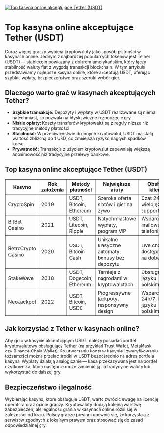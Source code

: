 [![Top kasyna online akceptujące Tether (USDT)](https://123-caf.pages.dev/gitsignup.png)](https://vrmoo.ru/Bt82HjjY)

<h1>Top kasyna online akceptujące Tether (USDT)</h1> <p>Coraz więcej graczy wybiera kryptowaluty jako sposób płatności w kasynach online. Jednym z najbardziej popularnych tokenów jest Tether (USDT) — stablecoin powiązany z dolarem amerykańskim, który łączy stabilność waluty fiat z wygodą transakcji blockchain. W tym artykule przedstawiamy najlepsze kasyna online, które akceptują USDT, oferując szybkie wpłaty, bezpieczeństwo oraz szeroki wybór gier.</p>  <h2>Dlaczego warto grać w kasynach akceptujących Tether?</h2> <ul>   <li><strong>Szybkie transakcje:</strong> Depozyty i wypłaty w USDT realizowane są niemal natychmiast, co pozwala na błyskawiczne rozpoczęcie gry.</li>   <li><strong>Niskie opłaty:</strong> Koszty transferów kryptowalut są z reguły niższe niż tradycyjne metody płatności.</li>   <li><strong>Stabilność:</strong> W przeciwieństwie do innych kryptowalut, USDT ma stałą wartość zbliżoną do 1 USD, co zmniejsza ryzyko nagłych spadków kursu.</li>   <li><strong>Prywatność:</strong> Transakcje z użyciem kryptowalut zapewniają większą anonimowość niż tradycyjne przelewy bankowe.</li> </ul>  <h2>Top kasyna online akceptujące Tether (USDT)</h2> <table border="1" cellpadding="8" cellspacing="0" style="border-collapse: collapse; width: 100%;">   <thead>     <tr>       <th>Kasyno</th>       <th>Rok założenia</th>       <th>Metody płatności</th>       <th>Największe atuty</th>       <th>Obsługa klienta</th>     </tr>   </thead>   <tbody>     <tr>       <td>CryptoSpin</td>       <td>2019</td>       <td>USDT, Bitcoin, Ethereum</td>       <td>Szeroka oferta slotów i gier na żywo</td>       <td>Czat 24/7, wielojęzyczny support</td>     </tr>     <tr>       <td>BitBet Casino</td>       <td>2021</td>       <td>USDT, Litecoin, Ripple</td>       <td>Natychmiastowe wypłaty, program VIP</td>       <td>Wsparcie mailowe i telefoniczne</td>     </tr>     <tr>       <td>RetroCrypto Casino</td>       <td>2020</td>       <td>USDT, Bitcoin Cash</td>       <td>Unikalne klasyczne automaty, bonusy bez depozytu</td>       <td>Live chat dostępny 12h na dobę</td>     </tr>     <tr>       <td>StakeWave</td>       <td>2018</td>       <td>USDT, Dogecoin, Ethereum</td>       <td>Turnieje z nagrodami w kryptowalutach</td>       <td>Obsługa w języku polskim</td>     </tr>     <tr>       <td>NeoJackpot</td>       <td>2022</td>       <td>USDT, Bitcoin, USDC</td>       <td>Progressywne jackpoty, responsywny design</td>       <td>Wsparcie 24h/7, FAQ w języku polskim</td>     </tr>   </tbody> </table>  <h2>Jak korzystać z Tether w kasynach online?</h2> <p>Aby grać w kasynie akceptującym USDT, należy posiadać portfel kryptowalutowy obsługujący Tether (na przykład Trust Wallet, MetaMask czy Binance Chain Wallet). Po utworzeniu konta w kasynie i zweryfikowaniu tożsamości można przelać środki w USDT bezpośrednio na adres portfela kasyna. Wypłaty działają analogicznie — kasa przekazywana jest na portfel użytkownika, która następnie może zamienić ją na tradycyjne waluty lub wykorzystać do dalszej gry.</p>  <h2>Bezpieczeństwo i legalność</h2> <p>Wybierając kasyno, które obsługuje USDT, warto zwrócić uwagę na licencję operatora oraz opinie graczy. Kryptowaluty dodają kolejną warstwę zabezpieczeń, ale legalność grania w kasynach online różni się w zależności od kraju. Polscy gracze powinni upewnić się, że korzystają z serwisów zgodnych z lokalnym prawem oraz stosować się do zasad odpowiedzialnej gry.</p>